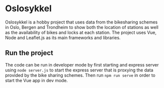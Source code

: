 # Oslosykkel

Oslosykkel is a hobby project that uses data from the bikesharing schemes in Oslo, Bergen and Trondheim to show both the location of stations as well as the availability of bikes and locks at each station. The project uses Vue, Node and Leaflet.js as its main frameworks and libraries.

## Run the project
The code can be run in developer mode by first starting and express server using `node server.js` to start the express server that is proxying the data provided by the bike sharing schemes. Then run `npm run serve` in order to start the Vue app in dev mode.
